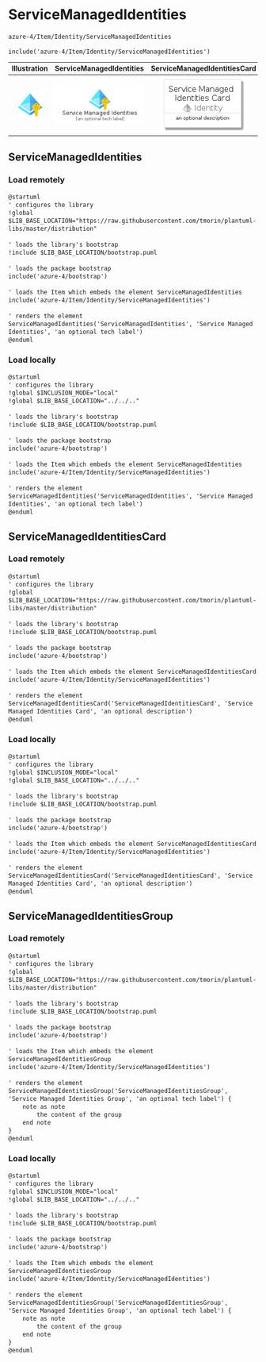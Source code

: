 # ServiceManagedIdentities


```text
azure-4/Item/Identity/ServiceManagedIdentities
```

```text
include('azure-4/Item/Identity/ServiceManagedIdentities')
```



| Illustration | ServiceManagedIdentities | ServiceManagedIdentitiesCard | ServiceManagedIdentitiesGroup |
| :---: | :---: | :---: | :---: |
| ![illustration for Illustration](../../../azure-4/Item/Identity/ServiceManagedIdentities.png) | ![illustration for ServiceManagedIdentities](../../../azure-4/Item/Identity/ServiceManagedIdentities.Local.png) | ![illustration for ServiceManagedIdentitiesCard](../../../azure-4/Item/Identity/ServiceManagedIdentitiesCard.Local.png) | ![illustration for ServiceManagedIdentitiesGroup](../../../azure-4/Item/Identity/ServiceManagedIdentitiesGroup.Local.png) |




## ServiceManagedIdentities

### Load remotely
```plantuml
@startuml
' configures the library
!global $LIB_BASE_LOCATION="https://raw.githubusercontent.com/tmorin/plantuml-libs/master/distribution"

' loads the library's bootstrap
!include $LIB_BASE_LOCATION/bootstrap.puml

' loads the package bootstrap
include('azure-4/bootstrap')

' loads the Item which embeds the element ServiceManagedIdentities
include('azure-4/Item/Identity/ServiceManagedIdentities')

' renders the element
ServiceManagedIdentities('ServiceManagedIdentities', 'Service Managed Identities', 'an optional tech label')
@enduml
```

### Load locally
```plantuml
@startuml
' configures the library
!global $INCLUSION_MODE="local"
!global $LIB_BASE_LOCATION="../../.."

' loads the library's bootstrap
!include $LIB_BASE_LOCATION/bootstrap.puml

' loads the package bootstrap
include('azure-4/bootstrap')

' loads the Item which embeds the element ServiceManagedIdentities
include('azure-4/Item/Identity/ServiceManagedIdentities')

' renders the element
ServiceManagedIdentities('ServiceManagedIdentities', 'Service Managed Identities', 'an optional tech label')
@enduml
```

## ServiceManagedIdentitiesCard

### Load remotely
```plantuml
@startuml
' configures the library
!global $LIB_BASE_LOCATION="https://raw.githubusercontent.com/tmorin/plantuml-libs/master/distribution"

' loads the library's bootstrap
!include $LIB_BASE_LOCATION/bootstrap.puml

' loads the package bootstrap
include('azure-4/bootstrap')

' loads the Item which embeds the element ServiceManagedIdentitiesCard
include('azure-4/Item/Identity/ServiceManagedIdentities')

' renders the element
ServiceManagedIdentitiesCard('ServiceManagedIdentitiesCard', 'Service Managed Identities Card', 'an optional description')
@enduml
```

### Load locally
```plantuml
@startuml
' configures the library
!global $INCLUSION_MODE="local"
!global $LIB_BASE_LOCATION="../../.."

' loads the library's bootstrap
!include $LIB_BASE_LOCATION/bootstrap.puml

' loads the package bootstrap
include('azure-4/bootstrap')

' loads the Item which embeds the element ServiceManagedIdentitiesCard
include('azure-4/Item/Identity/ServiceManagedIdentities')

' renders the element
ServiceManagedIdentitiesCard('ServiceManagedIdentitiesCard', 'Service Managed Identities Card', 'an optional description')
@enduml
```

## ServiceManagedIdentitiesGroup

### Load remotely
```plantuml
@startuml
' configures the library
!global $LIB_BASE_LOCATION="https://raw.githubusercontent.com/tmorin/plantuml-libs/master/distribution"

' loads the library's bootstrap
!include $LIB_BASE_LOCATION/bootstrap.puml

' loads the package bootstrap
include('azure-4/bootstrap')

' loads the Item which embeds the element ServiceManagedIdentitiesGroup
include('azure-4/Item/Identity/ServiceManagedIdentities')

' renders the element
ServiceManagedIdentitiesGroup('ServiceManagedIdentitiesGroup', 'Service Managed Identities Group', 'an optional tech label') {
    note as note
        the content of the group
    end note
}
@enduml
```

### Load locally
```plantuml
@startuml
' configures the library
!global $INCLUSION_MODE="local"
!global $LIB_BASE_LOCATION="../../.."

' loads the library's bootstrap
!include $LIB_BASE_LOCATION/bootstrap.puml

' loads the package bootstrap
include('azure-4/bootstrap')

' loads the Item which embeds the element ServiceManagedIdentitiesGroup
include('azure-4/Item/Identity/ServiceManagedIdentities')

' renders the element
ServiceManagedIdentitiesGroup('ServiceManagedIdentitiesGroup', 'Service Managed Identities Group', 'an optional tech label') {
    note as note
        the content of the group
    end note
}
@enduml
```

